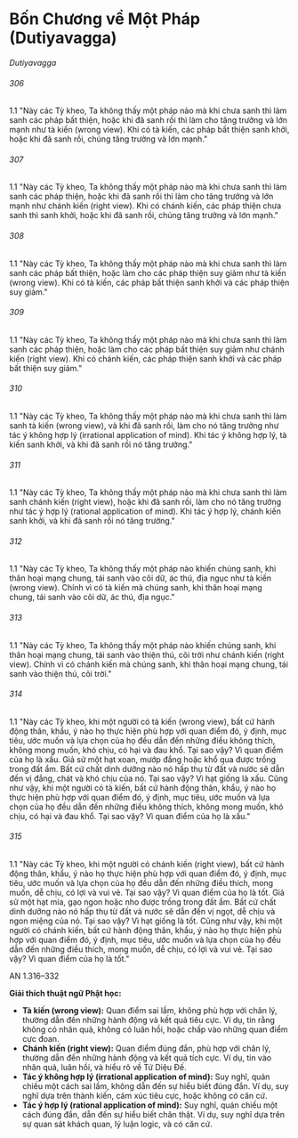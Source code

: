 # Bốn Chương về Một Pháp (Dutiyavagga)
_Dutiyavagga_

###### 306

1.1 "Này các Tỳ kheo, Ta không thấy một pháp nào mà khi chưa sanh thì làm sanh các pháp bất thiện, hoặc khi đã sanh rồi thì làm cho tăng trưởng và lớn mạnh như tà kiến (wrong view). Khi có tà kiến, các pháp bất thiện sanh khởi, hoặc khi đã sanh rồi, chúng tăng trưởng và lớn mạnh."

###### 307

1.1 "Này các Tỳ kheo, Ta không thấy một pháp nào mà khi chưa sanh thì làm sanh các pháp thiện, hoặc khi đã sanh rồi thì làm cho tăng trưởng và lớn mạnh như chánh kiến (right view). Khi có chánh kiến, các pháp thiện chưa sanh thì sanh khởi, hoặc khi đã sanh rồi, chúng tăng trưởng và lớn mạnh."

###### 308

1.1 "Này các Tỳ kheo, Ta không thấy một pháp nào mà khi chưa sanh thì làm sanh các pháp bất thiện, hoặc làm cho các pháp thiện suy giảm như tà kiến (wrong view). Khi có tà kiến, các pháp bất thiện sanh khởi và các pháp thiện suy giảm."

###### 309

1.1 "Này các Tỳ kheo, Ta không thấy một pháp nào mà khi chưa sanh thì làm sanh các pháp thiện, hoặc làm cho các pháp bất thiện suy giảm như chánh kiến (right view). Khi có chánh kiến, các pháp thiện sanh khởi và các pháp bất thiện suy giảm."

###### 310

1.1 "Này các Tỳ kheo, Ta không thấy một pháp nào mà khi chưa sanh thì làm sanh tà kiến (wrong view), và khi đã sanh rồi, làm cho nó tăng trưởng như tác ý không hợp lý (irrational application of mind). Khi tác ý không hợp lý, tà kiến sanh khởi, và khi đã sanh rồi nó tăng trưởng."

###### 311

1.1 "Này các Tỳ kheo, Ta không thấy một pháp nào mà khi chưa sanh thì làm sanh chánh kiến (right view), hoặc khi đã sanh rồi, làm cho nó tăng trưởng như tác ý hợp lý (rational application of mind). Khi tác ý hợp lý, chánh kiến sanh khởi, và khi đã sanh rồi nó tăng trưởng."

###### 312

1.1 "Này các Tỳ kheo, Ta không thấy một pháp nào khiến chúng sanh, khi thân hoại mạng chung, tái sanh vào cõi dữ, ác thú, địa ngục như tà kiến (wrong view). Chính vì có tà kiến mà chúng sanh, khi thân hoại mạng chung, tái sanh vào cõi dữ, ác thú, địa ngục."

###### 313

1.1 "Này các Tỳ kheo, Ta không thấy một pháp nào khiến chúng sanh, khi thân hoại mạng chung, tái sanh vào thiện thú, cõi trời như chánh kiến (right view). Chính vì có chánh kiến mà chúng sanh, khi thân hoại mạng chung, tái sanh vào thiện thú, cõi trời."

###### 314

1.1 "Này các Tỳ kheo, khi một người có tà kiến (wrong view), bất cứ hành động thân, khẩu, ý nào họ thực hiện phù hợp với quan điểm đó, ý định, mục tiêu, ước muốn và lựa chọn của họ đều dẫn đến những điều không thích, không mong muốn, khó chịu, có hại và đau khổ. Tại sao vậy? Vì quan điểm của họ là xấu. Giả sử một hạt xoan, mướp đắng hoặc khổ qua được trồng trong đất ẩm. Bất cứ chất dinh dưỡng nào nó hấp thụ từ đất và nước sẽ dẫn đến vị đắng, chát và khó chịu của nó. Tại sao vậy? Vì hạt giống là xấu. Cũng như vậy, khi một người có tà kiến, bất cứ hành động thân, khẩu, ý nào họ thực hiện phù hợp với quan điểm đó, ý định, mục tiêu, ước muốn và lựa chọn của họ đều dẫn đến những điều không thích, không mong muốn, khó chịu, có hại và đau khổ. Tại sao vậy? Vì quan điểm của họ là xấu."

###### 315

1.1 "Này các Tỳ kheo, khi một người có chánh kiến (right view), bất cứ hành động thân, khẩu, ý nào họ thực hiện phù hợp với quan điểm đó, ý định, mục tiêu, ước muốn và lựa chọn của họ đều dẫn đến những điều thích, mong muốn, dễ chịu, có lợi và vui vẻ. Tại sao vậy? Vì quan điểm của họ là tốt. Giả sử một hạt mía, gạo ngon hoặc nho được trồng trong đất ẩm. Bất cứ chất dinh dưỡng nào nó hấp thụ từ đất và nước sẽ dẫn đến vị ngọt, dễ chịu và ngon miệng của nó. Tại sao vậy? Vì hạt giống là tốt. Cũng như vậy, khi một người có chánh kiến, bất cứ hành động thân, khẩu, ý nào họ thực hiện phù hợp với quan điểm đó, ý định, mục tiêu, ước muốn và lựa chọn của họ đều dẫn đến những điều thích, mong muốn, dễ chịu, có lợi và vui vẻ. Tại sao vậy? Vì quan điểm của họ là tốt."

AN 1.316–332

**Giải thích thuật ngữ Phật học:**

*   **Tà kiến (wrong view):** Quan điểm sai lầm, không phù hợp với chân lý, thường dẫn đến những hành động và kết quả tiêu cực. Ví dụ, tin rằng không có nhân quả, không có luân hồi, hoặc chấp vào những quan điểm cực đoan.
*   **Chánh kiến (right view):** Quan điểm đúng đắn, phù hợp với chân lý, thường dẫn đến những hành động và kết quả tích cực. Ví dụ, tin vào nhân quả, luân hồi, và hiểu rõ về Tứ Diệu Đế.
*   **Tác ý không hợp lý (irrational application of mind):** Suy nghĩ, quán chiếu một cách sai lầm, không dẫn đến sự hiểu biết đúng đắn. Ví dụ, suy nghĩ dựa trên thành kiến, cảm xúc tiêu cực, hoặc không có căn cứ.
*   **Tác ý hợp lý (rational application of mind):** Suy nghĩ, quán chiếu một cách đúng đắn, dẫn đến sự hiểu biết chân thật. Ví dụ, suy nghĩ dựa trên sự quan sát khách quan, lý luận logic, và có căn cứ.
